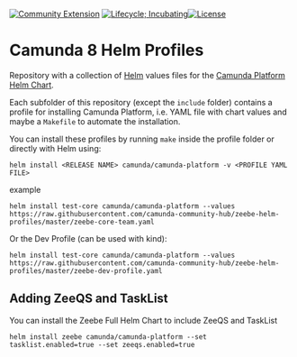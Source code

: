[![Community Extension](https://img.shields.io/badge/Community%20Extension-An%20open%20source%20community%20maintained%20project-FF4700)](https://github.com/camunda-community-hub/community)
[![Lifecycle; Incubating](https://img.shields.io/badge/Lifecycle-Proof%20of%20Concept-blueviolet)](https://github.com/Camunda-Community-Hub/community/blob/main/extension-lifecycle.md#proof-of-concept-)[![License](https://img.shields.io/badge/License-Apache%202.0-blue.svg)](https://opensource.org/licenses/Apache-2.0)

# Camunda 8 Helm Profiles
Repository with a collection of [Helm](https://helm.sh/) values files for the [Camunda Platform Helm Chart](https://helm.camunda.io/). 

Each subfolder of this repository (except the `include` folder)
contains a profile for installing Camunda Platform,
i.e. YAML file with chart values and maybe a `Makefile` to automate the installation.

You can install these profiles by running `make` inside the profile folder
or directly with Helm using: 
```
helm install <RELEASE NAME> camunda/camunda-platform -v <PROFILE YAML FILE>
```
example

```
helm install test-core camunda/camunda-platform --values https://raw.githubusercontent.com/camunda-community-hub/zeebe-helm-profiles/master/zeebe-core-team.yaml
```

Or the Dev Profile (can be used with kind):

```
helm install test-core camunda/camunda-platform --values https://raw.githubusercontent.com/camunda-community-hub/zeebe-helm-profiles/master/zeebe-dev-profile.yaml
```

## Adding ZeeQS and TaskList

You can install the Zeebe Full Helm Chart to include ZeeQS and TaskList

```
helm install zeebe camunda/camunda-platform --set tasklist.enabled=true --set zeeqs.enabled=true
```
